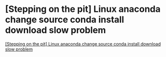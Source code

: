 # [Stepping on the pit] Linux anaconda change source  conda install download slow problem
[[Stepping on the pit] Linux anaconda change source  conda install download slow problem](https://aiwithcloud.com/2022/09/16/stepping_on_the_pit_linux_anaconda_change_source__conda_install_download_slow_problem/)